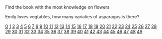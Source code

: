 Find the book with the most knowledge on flowers

Emily loves vegtables, how many variaties of asparagus is there?

[0](incorrect) [1](incorrect) [2](incorrect) [3](incorrect) [4](incorrect) [5](incorrect) [6](incorrect) [7](incorrect) [8](incorrect) [9](incorrect)
[10](incorrect) [11](incorrect) [12](incorrect) [13](incorrect) [14](incorrect) [15](incorrect) [16](incorrect) [17](act2_done) [18](incorrect) [19](incorrect)
[20](incorrect) [21](incorrect) [22](incorrect) [23](incorrect) [24](incorrect) [25](incorrect) [26](incorrect) [27](incorrect) [28](incorrect) [29](incorrect)
[30](incorrect) [31](incorrect) [32](incorrect) [33](incorrect) [34](incorrect) [35](incorrect) [36](incorrect) [37](incorrect) [38](incorrect) [39](incorrect)
[40](incorrect) [41](incorrect) [42](incorrect) [43](incorrect) [44](incorrect) [45](incorrect) [46](incorrect) [47](incorrect) [48](incorrect) [49](incorrect)
